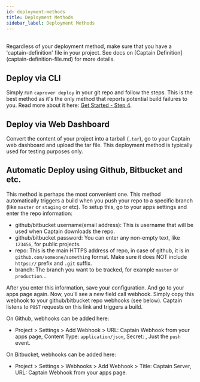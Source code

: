 ```yaml
---
id: deployment-methods
title: Deployment Methods
sidebar_label: Deployment Methods
---
```


<br/>
Regardless of your deployment method, make sure that you have a 'captain-definition' file in your project. See docs on [Captain Definition](captain-definition-file.md) for more details.

## Deploy via CLI
Simply run `caprover deploy` in your git repo and follow the steps. This is the best method as it's the only method that reports potential build failures to you. Read more about it here:
 [Get Started - Step 4](get-started.md#step-4-deploy-the-test-app).

## Deploy via Web Dashboard
Convert the content of your project into a tarball (`.tar`), go to your Captain web dashboard and upload the tar file. This deployment method is typically used for testing purposes only.


## Automatic Deploy using Github, Bitbucket and etc.
This method is perhaps the most convenient one. This method automatically triggers a build when you push your repo to a specific branch (like `master` or `staging` or etc). To setup this, go to your apps settings and enter the repo information:
- github/bitbucket username(email address): This is username that will be used when Captain downloads the repo.
- github/bitbucket password: You can enter any non-empty text, like `123456`, for public projects.
- repo: This is the main HTTPS address of repo, in case of github, it is in `github.com/someone/something` format. Make sure it does NOT include `https://` prefix and `.git` suffix.
- branch: The branch you want to be tracked, for example `master` or `production`...

After you enter this information, save your configuration. And go to your apps page again. Now, you'll see a new field call webhook. Simply copy this webhook to your github/bitbucket repo webhooks (see below). Captain listens to `POST` requests on this link and triggers a build.

On Github, webhooks can be added here:
- Project > Settings > Add Webhook > URL: Captain Webhook from your apps page, Content Type: `application/json`, 
Secret: <Leave empty>, Just the `push` event.

On Bitbucket, webhooks can be added here:
- Project > Settings > Webhooks > Add Webhook > Title: Captain Server, URL: Captain Webhook from your apps page.
